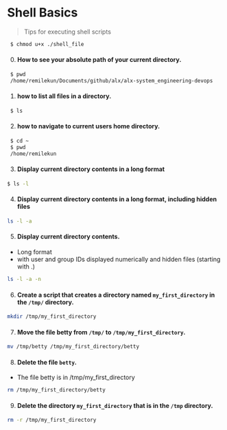 # Shell Basics
> Tips for executing shell scripts
<!-- #### how to make a shell file executable. -->
```bash
 $ chmod u+x ./shell_file
```

0. #### How to see your absolute path of your current directory.
```bash
 $ pwd
 /home/remilekun/Documents/github/alx/alx-system_engineering-devops
```

1. #### how to list all files in a directory.
```bash
 $ ls
 ```

2. #### how to navigate to current users home directory.
```bash
 $ cd ~
 $ pwd
 /home/remilekun
```

3. #### Display current directory contents in a long format
 ```bash
 $ ls -l
 ```

 4. #### Display current directory contents in a long format, including hidden files
```bash
ls -l -a
```

 5. #### Display current directory contents. 
 - Long format
 - with user and group IDs displayed numerically and hidden files (starting with .)
```bash
ls -l -a -n
```

6. #### Create a script that creates a directory named `my_first_directory` in the `/tmp/` directory.

```bash
mkdir /tmp/my_first_directory
```

7. #### Move the file betty from `/tmp/` to `/tmp/my_first_directory`.
```bash
mv /tmp/betty /tmp/my_first_directory/betty
```

8. #### Delete the file `betty`.
- The file betty is in /tmp/my_first_directory
```bash
rm /tmp/my_first_directory/betty
```

9. #### Delete the directory `my_first_directory` that is in the `/tmp` directory.
```bash
rm -r /tmp/my_first_directory
```